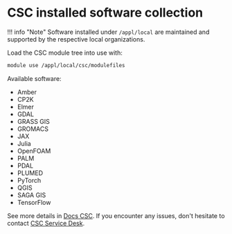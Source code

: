 # CSC installed software collection

!!! info "Note"
    Software installed under `/appl/local` are maintained and supported
    by the respective local organizations.

Load the CSC module tree into use with:

```bash
module use /appl/local/csc/modulefiles
```

Available software:

* Amber
* CP2K
* Elmer
* GDAL
* GRASS GIS
* GROMACS
* JAX
* Julia
* OpenFOAM
* PALM
* PDAL
* PLUMED
* PyTorch
* QGIS
* SAGA GIS
* TensorFlow

See more details in [Docs CSC](https://docs.csc.fi/apps/by_system/#lumi).
If you encounter any issues, don't hesitate to contact [CSC Service
Desk](https://docs.csc.fi/support/contact/).
